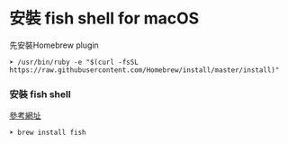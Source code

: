 # 安裝 fish shell for macOS

先安裝Homebrew plugin 

```
➤ /usr/bin/ruby -e "$(curl -fsSL https://raw.githubusercontent.com/Homebrew/install/master/install)"
``` 

### 安裝 fish shell 

[參考網址](https://hackercodex.com/guide/install-fish-shell-mac-ubuntu/)

```
➤ brew install fish
```

